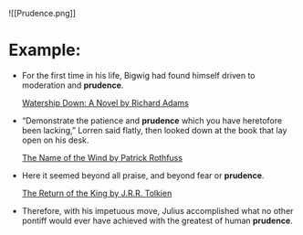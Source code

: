 ![[Prudence.png]]
# Example:
- For the first time in his life, Bigwig had found himself driven to moderation and **prudence**.
    
    [Watership Down: A Novel by Richard Adams](https://www.amazon.com/dp/0743277708?tag=vocabulary01-20)
- “Demonstrate the patience and **prudence** which you have heretofore been lacking,” Lorren said flatly, then looked down at the book that lay open on his desk.
    
    [The Name of the Wind by Patrick Rothfuss](https://www.amazon.com/dp/0756405890?tag=vocabulary01-20)
- Here it seemed beyond all praise, and beyond fear or **prudence**.
    
    [The Return of the King by J.R.R. Tolkien](https://www.amazon.com/dp/B007978P18?tag=vocabulary01-20)
- Therefore, with his impetuous move, Julius accomplished what no other pontiff would ever have achieved with the greatest of human **prudence**.